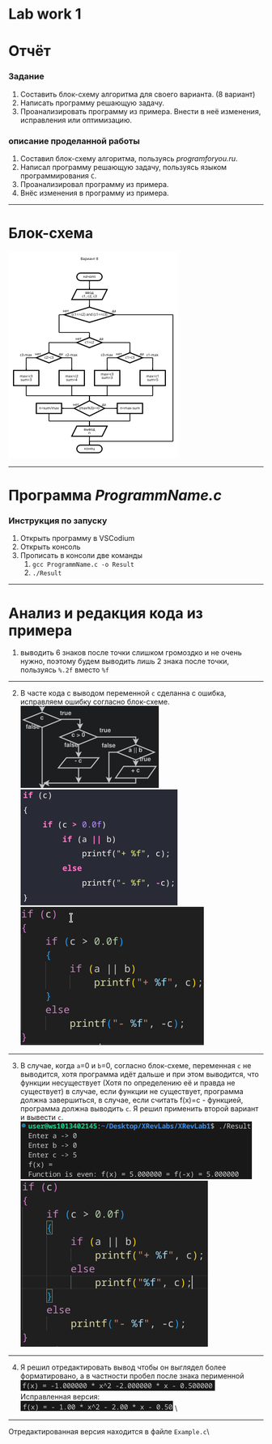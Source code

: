 # Lab work 1


# Отчёт
### Задание
1. Составить блок-схему алгоритма для своего варианта. (8 вариант)
2. Написать программу решающую задачу.
3. Проанализировать программу из примера. Внести в неё изменения, исправления или оптимизацию.


### описание проделанной работы
1. Составил блок-схему алгоритма, пользуясь *programforyou.ru*.
2. Написал программу решающую задачу, пользуясь языком программирования `C`.
3. Проанализировал программу из примера.
4. Внёс изменения в программу из примера.

---
# Блок-схема
![](diagram(1).png)


---
# Программа ***ProgrammName.c***
### Инструкция по запуску
1. Открыть программу в VSCodium
2. Открыть консоль
3. Прописать в консоли две команды
   1.   `gcc ProgrammName.c -o Result`
   2.   `./Result`


---
# Анализ и редакция кода из примера
1. выводить 6 знаков после точки слишком громоздко и не очень нужно, поэтому будем выводить лишь 2 знака после точки, пользуясь `%.2f` вместо `%f`
---
2. В часте кода с выводом переменной `c` сделанна с ошибка, исправляем ошибку согласно блок-схеме. \
![](ScrErr2.png)
![](ScrErr22.png)
![](ScrErr222.png)
---
3. В случае, когда `a`=0 и `b`=0, согласно блок-схеме, переменная `с` не выводится, хотя программа идёт дальше и при этом выводится, что функции несуществует (Хотя по определению её и правда не существует) в случае, если функции не существует, программа должна завершиться, в случае, если считать f(x)=c - функцией, программа должна выводить `c`. Я решил применить второй вариант и вывести `c`. \
![](ScrErr3.png)
![](ScrErr33.png)
---
4. Я решил отредактировать вывод чтобы он выглядел более форматировано, а в частности пробел после знака перименной \
![](ScrErr4.png) \
Исправленная версия: \
![](ScrErr44.png)
\
---
Отредактированная версия находится в файле `Example.c`\